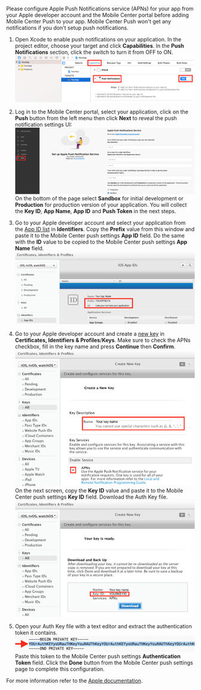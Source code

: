 Please configure Apple Push Notifications service (APNs) for your app from your Apple developer account and the Mobile Center portal before adding Mobile Center Push to your app. Mobile Center Push won't get any notifications if you don't setup push notifications.

1. Open Xcode to enable push notifications on your application. In the project editor, choose your target and click **Capabilities**. In the **Push Notifications** section, click the switch to turn it from OFF to ON.
![enable-push-capability](images/ios-enable-push-capability.png)

2. Log in to the Mobile Center portal, select your application, click on the **Push** button from the left menu then click **Next** to reveal the push notification settings UI:
![mobile-center-push-settings](images/ios-push-settings-mc-portal.png)
On the bottom of the page select **Sandbox** for initial development or **Production** for production version of your application. You will collect the **Key ID**, **App Name**, **App ID** and **Push Token** in the next steps.

3. Go to your Apple developer account and select your application from the [App ID list](https://developer.apple.com/account/ios/identifier/bundle) in **Identifiers**. Copy the **Prefix** value from this window and paste it to the Mobile Center push settings **App ID** field. Do the same with the **ID** value to be copied to the Mobile Center push settings **App Name** field.
![apple-dev-center-app-id](images/ios-app-id-apple-portal.png)

4. Go to your Apple developer account and create a [new key](https://developer.apple.com/account/ios/authkey/create) in **Certificates, Identifiers & Profiles**/**Keys**. Make sure to check the APNs checkbox, fill in the key name and press **Continue** then **Confirm**.
![apple-dev-center-new-auth-key](images/ios-new-auth-key-apple-portal.png)
On the next screen, copy the **Key ID** value and paste it to the Mobile Center push settings **Key ID** field.
Download the Auth Key file.
![apple-dev-center-confirm-auth-key](images/ios-confirm-auth-key-apple-portal.png)

5. Open your Auth Key file with a text editor and extract the authentication token it contains.
![auth-key-file](images/ios-auth-key-file.png)
Paste this token to the Mobile Center push settings **Authentication Token** field. Click the **Done** button from the Mobile Center push settings page to complete this configuration.

For more information refer to the [Apple documentation](http://help.apple.com/xcode/mac/current/#/dev11b059073).
